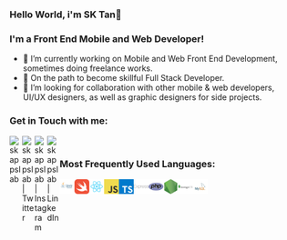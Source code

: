 ### Hello World, i'm SK Tan👋

### I'm a Front End Mobile and Web Developer!
- 🔭 I’m currently working on Mobile and Web Front End Development, sometimes doing freelance works.
- 🌱 On the path to become skillful Full Stack Developer.
- 👯 I’m looking for collaboration with other mobile & web developers, UI/UX designers, as well as graphic designers for side projects.


### Get in Touch with me:

[<img align="left" alt="skappslab" width="22px" src="https://cdn.jsdelivr.net/npm/simple-icons@v3/icons/html5.svg" />][portfolio]
[<img align="left" alt="skappslab | Twitter" width="22px" src="https://cdn.jsdelivr.net/npm/simple-icons@v3/icons/twitter.svg" />][twitter]
[<img align="left" alt="skappslab | Instagram" width="22px" src="https://cdn.jsdelivr.net/npm/simple-icons@v3/icons/instagram.svg" />][instagram]
[<img align="left" alt="skappslab | LinkedIn" width="22px" src="https://cdn.jsdelivr.net/npm/simple-icons@v3/icons/linkedin.svg" />][linkedin]

<br />

### Most Frequently Used Languages:

<img align="left" alt="Java" width="26px" src="https://raw.githubusercontent.com/github/explore/80688e429a7d4ef2fca1e82350fe8e3517d3494d/topics/java/java.png" />
<img align="left" alt="Swift" width="26px" src="https://raw.githubusercontent.com/github/explore/80688e429a7d4ef2fca1e82350fe8e3517d3494d/topics/swift/swift.png" />
<img align="left" alt="React" width="26px" src="https://raw.githubusercontent.com/github/explore/80688e429a7d4ef2fca1e82350fe8e3517d3494d/topics/react/react.png" />
<img align="left" alt="JavaScript" width="26px" src="https://raw.githubusercontent.com/github/explore/80688e429a7d4ef2fca1e82350fe8e3517d3494d/topics/javascript/javascript.png" />
<img align="left" alt="TypeScript" width="26px" src="https://raw.githubusercontent.com/github/explore/80688e429a7d4ef2fca1e82350fe8e3517d3494d/topics/typescript/typescript.png" />
<img align="left" alt="Express" width="26px" src="https://raw.githubusercontent.com/github/explore/80688e429a7d4ef2fca1e82350fe8e3517d3494d/topics/express/express.png" />
<img align="left" alt="PHP" width="26px" src="https://raw.githubusercontent.com/github/explore/80688e429a7d4ef2fca1e82350fe8e3517d3494d/topics/php/php.png" />
<img align="left" alt="Node.js" width="26px" src="https://raw.githubusercontent.com/github/explore/80688e429a7d4ef2fca1e82350fe8e3517d3494d/topics/nodejs/nodejs.png" />
<img align="left" alt="MongoDB" width="26px" src="https://raw.githubusercontent.com/github/explore/80688e429a7d4ef2fca1e82350fe8e3517d3494d/topics/mongodb/mongodb.png" />
<img align="left" alt="MySQL" width="26px" src="https://raw.githubusercontent.com/github/explore/80688e429a7d4ef2fca1e82350fe8e3517d3494d/topics/mysql/mysql.png" />

<br />

[website]: https://www.skappslab.com
[portfolio]: https://www.skappslab.xyz
[twitter]: https://twitter.com/sktan810
[instagram]: https://www.instagram.com/sktan810
[linkedin]: https://www.linkedin.com/in/sktan810
